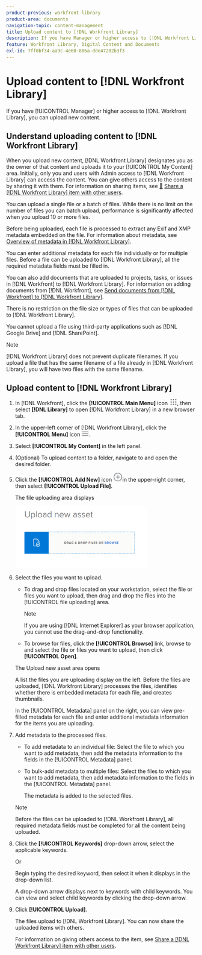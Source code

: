 ```yaml
---
product-previous: workfront-library
product-area: documents
navigation-topic: content-management
title: Upload content to [!DNL Workfront Library]
description: If you have Manager or higher access to [!DNL Workfront Library], you can upload new content.
feature: Workfront Library, Digital Content and Documents
exl-id: 7ff0bf34-aa9c-4e60-886a-dde47202b3f3
---
```

# Upload content to [!DNL Workfront Library]

If you have [!UICONTROL Manager] or higher access to [!DNL Workfront Library], you can upload new content.

## Understand uploading content to [!DNL Workfront Library]

When you upload new content, [!DNL Workfront Library] designates you as the owner of that content and uploads it to your [!UICONTROL My Content] area. Initially, only you and users with Admin access to [!DNL Workfront Library] can access the content. You can give others access to the content by sharing it with them. For information on sharing items, see [&#128279;](../../workfront-library/content-management/share-an-asset-with-users.md) [Share a [!DNL Workfront Library] item with other users](../../workfront-library/content-management/share-an-asset-with-users.md).

You can upload a single file or a batch of files.&nbsp;While there is no limit&nbsp;on the number of files you can batch upload, performance is significantly affected when you upload 10 or more files.

Before being uploaded, each file is processed to extract any Exif and XMP metadata embedded on the file. For information about metadata, see [Overview of metadata in [!DNL Workfront Library]](../../workfront-library/administration-and-setup/metadata/metadata-overview.md).

You can enter additional metadata for each file individually or for multiple files. Before a file can be uploaded to [!DNL Workfront Library], all the required metadata fields must be filled in.

You can also add documents that are uploaded to projects, tasks, or issues in [!DNL Workfront] to [!DNL Workfront Library]. For information on adding documents from [!DNL Workfront], see [Send documents from [!DNL Workfront] to [!DNL Workfront Library]](../../workfront-library/content-management/send-documents-from-wf-to-library.md).

There is no restriction on the file size or types of files that can be uploaded to [!DNL Workfront Library].

You cannot upload a file using third-party applications such as [!DNL Google Drive] and [!DNL SharePoint].

>[!NOTE]
>
>[!DNL Workfront Library] does not prevent duplicate filenames. If you upload a file that has the same filename of a file already in [!DNL Workfront Library], you will have two files with the same filename.

## Upload content to [!DNL Workfront Library]

1. In [!DNL Workfront], click the **[!UICONTROL Main Menu]** icon ![](assets/main-menu-icon.png), then select **[!DNL Library]** to open [!DNL Workfront Library] in a new browser tab.
1. In the upper-left corner of [!DNL Workfront Library], click the **[!UICONTROL Menu]** icon ![](assets/library-menu-icon.png).
1. Select **[!UICONTROL My Content]** in the left panel.
1. (Optional) To upload content to a folder, navigate to and open the desired folder.
1. Click the **[!UICONTROL Add New]** icon ![](assets/add-icon---library.png)in the upper-right corner, then select **[!UICONTROL Upload File]**.

   The file uploading area displays

   ![](assets/uploadnew-350x164.png)

1. Select the files you want to upload.

   * To drag and drop files located on your workstation, select the file or files you want to upload, then drag and drop the files into the [!UICONTROL file uploading] area.

      >[!NOTE]
      >
      >If you are using [!DNL Internet Explorer] as your browser application, you cannot use the drag-and-drop functionality.

   * To browse for files, click the **[!UICONTROL Browse]** link, browse to and select the file or files you want to upload, then click **[!UICONTROL Open]**.

   The Upload new asset area opens

   A list the files you are uploading display on the left. Before the files are uploaded, [!DNL Workfront Library] processes the files, identifies whether there is embedded metadata for each file, and creates thumbnails.

   In the [!UICONTROL Metadata] panel on the right, you can view pre-filled metadata for each file and enter additional metadata information for the items you are uploading.

1. Add metadata to the processed files.

   * To add metadata to an individual file: Select the file to which you want to add metadata, then add the metadata information to the fields in the [!UICONTROL Metadata] panel.
   * To bulk-add metadata to multiple files: Select the files to which you want to add metadata, then add metadata information to the fields in the [!UICONTROL Metadata] panel.

      The metadata is added to the selected files.
   >[!NOTE]
   >
   >Before the files can be uploaded to [!DNL Workfront Library], all required metadata fields must be completed for all the content being uploaded.

1. Click the **[!UICONTROL Keywords]** drop-down arrow, select the applicable keywords.

   Or

   Begin typing the desired keyword, then select it when it displays in the drop-down list.

   A drop-down arrow displays next to keywords with child keywords. You can view and select child keywords by clicking the drop-down arrow.

1. Click **[!UICONTROL Upload]**.

   The files upload to [!DNL Workfront Library]. You can now share the uploaded items with others.

   For information on giving others access to the item, see [Share a [!DNL Workfront Library] item with other users](../../workfront-library/content-management/share-an-asset-with-users.md).
